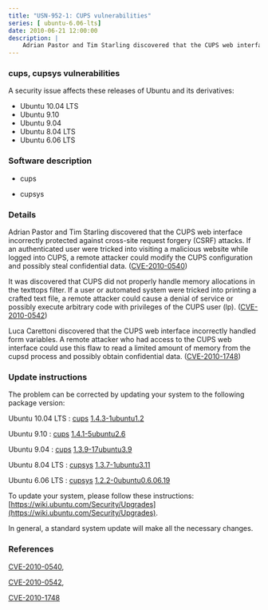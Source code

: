 ```yaml
---
title: "USN-952-1: CUPS vulnerabilities"
series: [ ubuntu-6.06-lts]
date: 2010-06-21 12:00:00
description: |
    Adrian Pastor and Tim Starling discovered that the CUPS web interface incorrectly protected against cross-site request forgery (CSRF) attacks. If an authenticated user were tricked into visiting a malicious website while logged into CUPS, a remote attacker could modify the CUPS configuration and possibly steal confidential data. ([CVE-2010-0540](http://people.ubuntu.com/~ubuntu-security/cve/CVE-2010-0540))
--- 
```

 
### cups, cupsys vulnerabilities

A security issue affects these releases of Ubuntu and its derivatives:

* Ubuntu 10.04 LTS
* Ubuntu 9.10
* Ubuntu 9.04
* Ubuntu 8.04 LTS
* Ubuntu 6.06 LTS

### Software description

* cups 

* cupsys 

### Details

Adrian Pastor and Tim Starling discovered that the CUPS web interface incorrectly protected against cross-site request forgery (CSRF) attacks. If an authenticated user were tricked into visiting a malicious website while logged into CUPS, a remote attacker could modify the CUPS configuration and possibly steal confidential data. ([CVE-2010-0540](http://people.ubuntu.com/~ubuntu-security/cve/CVE-2010-0540))

It was discovered that CUPS did not properly handle memory allocations in the texttops filter. If a user or automated system were tricked into printing a crafted text file, a remote attacker could cause a denial of service or possibly execute arbitrary code with privileges of the CUPS user (lp). ([CVE-2010-0542](http://people.ubuntu.com/~ubuntu-security/cve/CVE-2010-0542))

Luca Carettoni discovered that the CUPS web interface incorrectly handled form variables. A remote attacker who had access to the CUPS web interface could use this flaw to read a limited amount of memory from the cupsd process and possibly obtain confidential data. ([CVE-2010-1748](http://people.ubuntu.com/~ubuntu-security/cve/CVE-2010-1748)) 

### Update instructions

The problem can be corrected by updating your system to the following package version:

Ubuntu 10.04 LTS
 : [cups](https://launchpad.net/ubuntu/+source/cups) <span> [1.4.3-1ubuntu1.2](https://launchpad.net/ubuntu/+source/cups/1.4.3-1ubuntu1.2) </span> 

Ubuntu 9.10
 : [cups](https://launchpad.net/ubuntu/+source/cups) <span> [1.4.1-5ubuntu2.6](https://launchpad.net/ubuntu/+source/cups/1.4.1-5ubuntu2.6) </span> 

Ubuntu 9.04
 : [cups](https://launchpad.net/ubuntu/+source/cups) <span> [1.3.9-17ubuntu3.9](https://launchpad.net/ubuntu/+source/cups/1.3.9-17ubuntu3.9) </span> 

Ubuntu 8.04 LTS
 : [cupsys](https://launchpad.net/ubuntu/+source/cupsys) <span> [1.3.7-1ubuntu3.11](https://launchpad.net/ubuntu/+source/cupsys/1.3.7-1ubuntu3.11) </span> 

Ubuntu 6.06 LTS
 : [cupsys](https://launchpad.net/ubuntu/+source/cupsys) <span> [1.2.2-0ubuntu0.6.06.19](https://launchpad.net/ubuntu/+source/cupsys/1.2.2-0ubuntu0.6.06.19) </span> 

To update your system, please follow these instructions: [https://wiki.ubuntu.com/Security/Upgrades](https://wiki.ubuntu.com/Security/Upgrades).

In general, a standard system update will make all the necessary changes. 

### References

 [CVE-2010-0540](http://people.ubuntu.com/~ubuntu-security/cve/CVE-2010-0540), 

 [CVE-2010-0542](http://people.ubuntu.com/~ubuntu-security/cve/CVE-2010-0542), 

 [CVE-2010-1748](http://people.ubuntu.com/~ubuntu-security/cve/CVE-2010-1748)
 
